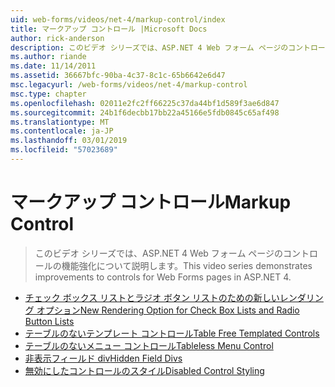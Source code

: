 ```yaml
---
uid: web-forms/videos/net-4/markup-control/index
title: マークアップ コントロール |Microsoft Docs
author: rick-anderson
description: このビデオ シリーズでは、ASP.NET 4 Web フォーム ページのコントロールの機能強化について説明します。
ms.author: riande
ms.date: 11/14/2011
ms.assetid: 36667bfc-90ba-4c37-8c1c-65b6642e6d47
msc.legacyurl: /web-forms/videos/net-4/markup-control
msc.type: chapter
ms.openlocfilehash: 02011e2fc2ff66225c37da44bf1d589f3ae6d847
ms.sourcegitcommit: 24b1f6decbb17bb22a45166e5fdb0845c65af498
ms.translationtype: MT
ms.contentlocale: ja-JP
ms.lasthandoff: 03/01/2019
ms.locfileid: "57023689"
---
```

<a name="markup-control"></a><span data-ttu-id="2f437-103">マークアップ コントロール</span><span class="sxs-lookup"><span data-stu-id="2f437-103">Markup Control</span></span>
====================
> <span data-ttu-id="2f437-104">このビデオ シリーズでは、ASP.NET 4 Web フォーム ページのコントロールの機能強化について説明します。</span><span class="sxs-lookup"><span data-stu-id="2f437-104">This video series demonstrates improvements to controls for Web Forms pages in ASP.NET 4.</span></span>


- [<span data-ttu-id="2f437-105">チェック ボックス リストとラジオ ボタン リストのための新しいレンダリング オプション</span><span class="sxs-lookup"><span data-stu-id="2f437-105">New Rendering Option for Check Box Lists and Radio Button Lists</span></span>](aspnet-4-quick-hit-new-rendering-option-for-check-box-lists-and-radio-button-lists.md)
- [<span data-ttu-id="2f437-106">テーブルのないテンプレート コントロール</span><span class="sxs-lookup"><span data-stu-id="2f437-106">Table Free Templated Controls</span></span>](aspnet-4-quick-hit-table-free-templated-controls.md)
- [<span data-ttu-id="2f437-107">テーブルのないメニュー コントロール</span><span class="sxs-lookup"><span data-stu-id="2f437-107">Tableless Menu Control</span></span>](aspnet-4-quick-hit-tableless-menu-control.md)
- [<span data-ttu-id="2f437-108">非表示フィールド div</span><span class="sxs-lookup"><span data-stu-id="2f437-108">Hidden Field Divs</span></span>](aspnet-4-quick-hit-hidden-field-divs.md)
- [<span data-ttu-id="2f437-109">無効にしたコントロールのスタイル</span><span class="sxs-lookup"><span data-stu-id="2f437-109">Disabled Control Styling</span></span>](aspnet-4-quick-hit-disabled-control-styling.md)
